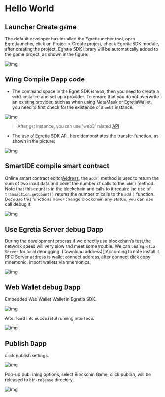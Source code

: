 # Hello World

## Launcher Create game

The default developer has installed the Egretlauncher tool, open Egretlauncher, click on Project > Create project, check Egretia SDK module, after creating the project, Egretia SDK library will be automatically added to the game project, as shown in the figure:
  
![img](./e01.jpg)


## Wing Compile Dapp code
  
* The command space in the Egret SDK is `Web3`, then you need to create a `web3` instance and set up a provider. To ensure that you do not overwrite an existing provider, such as when using MetaMask or EgretiaWallet, you need to first check for the existence of a `web3` instance.

![img](./e02.jpg)

> After get instance, you can use 'web3' related [API](https://)

* The use of Egretia SDK API, here demonstrates the transfer function, as shown in the picture:

![img](./e03.jpg)

## SmartIDE compile smart contract

Online smart contract editor[Address](http://smartide.egretia.io/), the `add()` method is used to return the sum of two input data and count the number of calls to the `add()` method. Note that this count is in the blockchain and calls to it require the use of `transaction`. `getCount()` returns the number of calls to the `add()` function. Because this functions never change blockchain any statue, you can use call debug it.

![img](./e04.jpg)
  
## Use Egretia Server debug Dapp
  
During the development process,if we directly use blockchain's test,the network speed will very slow and meet some trouble. We can ues `Egretia Server` for local debugging. (Download address)[]According to note install it. RPC Server address is wallet connect address, after connect click copy mnemonic, import wallets via mnemonics.

![img](./e05.jpg)

## Web Wallet debug Dapp
  
Embedded Web Wallet Wallet in Egretia SDK.

![img](./e06.jpg)

After lead into successful running interface:

![img](./e07.jpg)  

## Publish Dapp
  
click publish settings.

![img](./e08.jpg)

Pop-up publishing options, select Blockchin Game, click publish, will be released to `bin-release` directory.

![img](./e09.png)